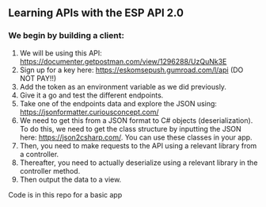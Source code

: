## Learning APIs with the ESP API 2.0

### We begin by building a client:
1. We will be using this API: https://documenter.getpostman.com/view/1296288/UzQuNk3E
2. Sign up for a key here: https://eskomsepush.gumroad.com/l/api (DO NOT PAY!!)
3. Add the token as an environment variable as we did previously.
4. Give it a go and test the different endpoints.
5. Take one of the endpoints data and explore the JSON using: https://jsonformatter.curiousconcept.com/
6. We need to get this from a JSON format to C# objects (deserialization). To do this, we need to get the class structure by inputting the JSON here: https://json2csharp.com/. You can use these classes in your app.
7. Then, you need to make requests to the API using a relevant library from a controller.
8. Thereafter, you need to actually deserialize using a relevant library in the controller method.
9. Then output the data to a view.

Code is in this repo for a basic app
